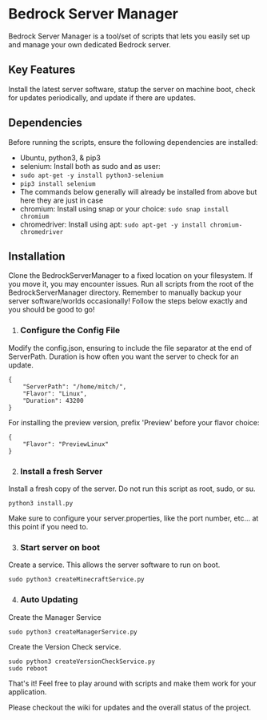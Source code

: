 # Bedrock Server Manager

Bedrock Server Manager is a tool/set of scripts that lets you easily set up and manage your own dedicated Bedrock server.

## Key Features
Install the latest server software, statup the server on machine boot, check for updates periodically, and update if there are updates.


## Dependencies

Before running the scripts, ensure the following dependencies are installed:
- Ubuntu, python3, & pip3
- selenium: Install both as sudo and as user:
- ```sudo apt-get -y install python3-selenium```
- ```pip3 install selenium```
- The commands below generally will already be installed from above but here they are just in case
- chromium: Install using snap or your choice: ```sudo snap install chromium```
- chromedriver: Install using apt: ```sudo apt-get -y install chromium-chromedriver```
## Installation

Clone the BedrockServerManager to a fixed location on your filesystem. If you move it, you may encounter issues. Run all scripts from the root of the BedrockServerManager directory. Remember to manually backup your server software/worlds occasionally! Follow the steps below exactly and you should be good to go!

1. ### Configure the Config File
Modify the config.json, ensuring to include the file separator at the end of ServerPath. Duration is how often you want the server to check for an update.

```
{
    "ServerPath": "/home/mitch/",
    "Flavor": "Linux",
    "Duration": 43200
}
```

For installing the preview version, prefix 'Preview' before your flavor choice:

```
{
    "Flavor": "PreviewLinux"
}
```

2. ### Install a fresh Server

Install a fresh copy of the server. Do not run this script as root, sudo, or su.

```
python3 install.py
```

Make sure to configure your server.properties, like the port number, etc... at this point if you need to.

3. ### Start server on boot

Create a service. This allows the server software to run on boot.

```
sudo python3 createMinecraftService.py
```

4. ### Auto Updating
Create the Manager Service
```
sudo python3 createManagerService.py
```

Create the Version Check service.

```
sudo python3 createVersionCheckService.py
sudo reboot
```
That's it! Feel free to play around with scripts and make them work for your application.

Please checkout the wiki for updates and the overall status of the project.
